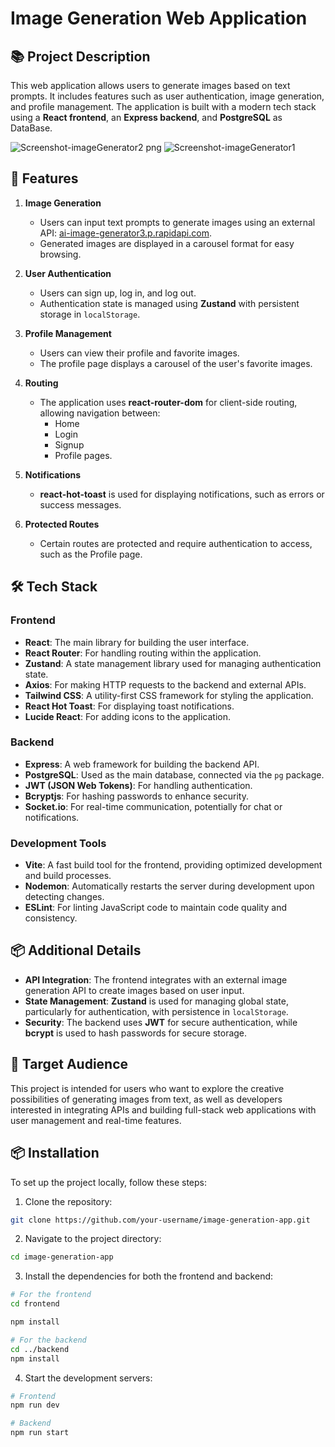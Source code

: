 # Image Generation Web Application

## 📚 Project Description

This web application allows users to generate images based on text prompts. It includes features such as user authentication, image generation, and profile management. The application is built with a modern tech stack using a **React frontend**, an **Express backend**, and **PostgreSQL** as DataBase.

![Screenshot-imageGenerator2 png ](https://github.com/user-attachments/assets/4d27dd41-c923-4729-a143-c3838eeb11d6)
![Screenshot-imageGenerator1](https://github.com/user-attachments/assets/60a8d763-804f-4029-841b-18978303d15b)


## 🚀 Features

1. **Image Generation**
   - Users can input text prompts to generate images using an external API: [ai-image-generator3.p.rapidapi.com](https://rapidapi.com).
   - Generated images are displayed in a carousel format for easy browsing.

2. **User Authentication**
   - Users can sign up, log in, and log out.
   - Authentication state is managed using **Zustand** with persistent storage in `localStorage`.

3. **Profile Management**
   - Users can view their profile and favorite images.
   - The profile page displays a carousel of the user's favorite images.

4. **Routing**
   - The application uses **react-router-dom** for client-side routing, allowing navigation between:
     - Home
     - Login
     - Signup
     - Profile pages.

5. **Notifications**
   - **react-hot-toast** is used for displaying notifications, such as errors or success messages.

6. **Protected Routes**
   - Certain routes are protected and require authentication to access, such as the Profile page.

## 🛠️ Tech Stack

### Frontend

- **React**: The main library for building the user interface.
- **React Router**: For handling routing within the application.
- **Zustand**: A state management library used for managing authentication state.
- **Axios**: For making HTTP requests to the backend and external APIs.
- **Tailwind CSS**: A utility-first CSS framework for styling the application.
- **React Hot Toast**: For displaying toast notifications.
- **Lucide React**: For adding icons to the application.

### Backend

- **Express**: A web framework for building the backend API.
- **PostgreSQL**: Used as the main database, connected via the `pg` package.
- **JWT (JSON Web Tokens)**: For handling authentication.
- **Bcryptjs**: For hashing passwords to enhance security.
- **Socket.io**: For real-time communication, potentially for chat or notifications.


### Development Tools

- **Vite**: A fast build tool for the frontend, providing optimized development and build processes.
- **Nodemon**: Automatically restarts the server during development upon detecting changes.
- **ESLint**: For linting JavaScript code to maintain code quality and consistency.

## 📦 Additional Details

- **API Integration**: The frontend integrates with an external image generation API to create images based on user input.
- **State Management**: **Zustand** is used for managing global state, particularly for authentication, with persistence in `localStorage`.
- **Security**: The backend uses **JWT** for secure authentication, while **bcrypt** is used to hash passwords for secure storage.

## 🎯 Target Audience

This project is intended for users who want to explore the creative possibilities of generating images from text, as well as developers interested in integrating APIs and building full-stack web applications with user management and real-time features.

## 📦 Installation

To set up the project locally, follow these steps:

1. Clone the repository:

```bash
git clone https://github.com/your-username/image-generation-app.git
```

2. Navigate to the project directory:

```bash
cd image-generation-app
```
3. Install the dependencies for both the frontend and backend:

```bash
# For the frontend
cd frontend

npm install

# For the backend
cd ../backend
npm install
```

4. Start the development servers:
```bash
# Frontend
npm run dev

# Backend
npm run start
```
